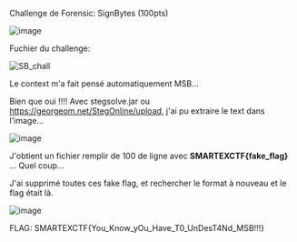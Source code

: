 Challenge de Forensic: SignBytes (100pts)

![image](https://github.com/user-attachments/assets/fb9a1a7f-4bf7-4739-ab32-e93b8f841efa)

Fuchier du challenge:

![SB_chall](https://github.com/user-attachments/assets/85aee24a-58e6-4b69-9c68-79ee544deded)


Le context m'a fait pensé automatiquement MSB...

Bien que oui !!!! Avec stegsolve.jar ou https://georgeom.net/StegOnline/upload, j'ai pu extraire le text dans l'image...

![image](https://github.com/user-attachments/assets/7884297b-07f4-417a-8a7d-b17e08e5fb70)

J'obtient un fichier remplir de 100 de ligne avec **SMARTEXCTF{fake_flag}** ... Quel coup...

J'ai supprimé toutes ces fake flag, et rechercher le format à nouveau et le flag était là.

![image](https://github.com/user-attachments/assets/47ab2143-b431-4573-b11a-816803c4da3b)

FLAG: SMARTEXCTF{You_Know_yOu_Have_T0_UnDesT4Nd_MSB!!!}
